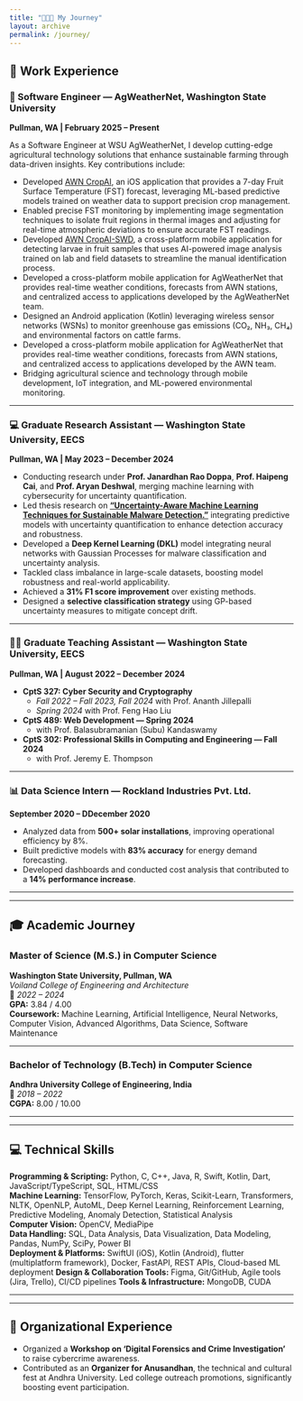 ```yaml
---
title: "👨🏻‍💻 My Journey"
layout: archive
permalink: /journey/
---
```


## 💼 Work Experience

### 🌾 Software Engineer — AgWeatherNet, Washington State University  
**Pullman, WA | February 2025 – Present**

As a Software Engineer at WSU AgWeatherNet, I develop cutting-edge agricultural technology solutions that enhance sustainable farming through data-driven insights. Key contributions include:

- Developed [AWN CropAI](https://apps.apple.com/us/app/awn-cropai/id6744830192), an iOS application that provides a 7-day Fruit Surface Temperature (FST) forecast, leveraging ML-based predictive models trained on weather data to support precision crop management.
- Enabled precise FST monitoring by implementing image segmentation techniques to isolate fruit regions in thermal images and adjusting for real-time atmospheric deviations to ensure accurate FST readings.
-	Developed [AWN CropAI-SWD](https://apps.apple.com/us/app/awn-cropai-swd/id6749020971), a cross-platform mobile application for detecting larvae in fruit samples that uses AI-powered image analysis trained on lab and field datasets to streamline the manual identification process.
- Developed a cross-platform mobile application for AgWeatherNet that provides real-time weather conditions, forecasts from AWN stations, and centralized access to applications developed by the AgWeatherNet team.
- Designed an Android application (Kotlin) leveraging wireless sensor networks (WSNs) to monitor greenhouse gas emissions (CO₂, NH₃, CH₄) and environmental factors on cattle farms.
- Developed a cross-platform mobile application for AgWeatherNet that provides real-time weather conditions, forecasts from AWN stations, and centralized access to applications developed by the AWN team.
- Bridging agricultural science and technology through mobile development, IoT integration, and ML-powered environmental monitoring.

---

### 💻 Graduate Research Assistant — Washington State University, EECS  
**Pullman, WA | May 2023 – December 2024**

- Conducting research under **Prof. Janardhan Rao Doppa**, **Prof. Haipeng Cai**, and **Prof. Aryan Deshwal**, merging machine learning with cybersecurity for uncertainty quantification.
-	Led thesis research on [**“Uncertainty-Aware Machine Learning Techniques for Sustainable Malware Detection.”**](https://rex.libraries.wsu.edu/esploro/outputs/graduate/UNCERTAINTY-AWARE-MACHINE-LEARNING-TECHNIQUES-FOR-SUSTAINABLE/99901195201401842) integrating predictive models with uncertainty quantification to enhance detection accuracy and robustness.  
- Developed a **Deep Kernel Learning (DKL)** model integrating neural networks with Gaussian Processes for malware classification and uncertainty analysis.  
- Tackled class imbalance in large-scale datasets, boosting model robustness and real-world applicability.  
- Achieved a **31% F1 score improvement** over existing methods.  
- Designed a **selective classification strategy** using GP-based uncertainty measures to mitigate concept drift.

---

### 👨‍🏫 Graduate Teaching Assistant — Washington State University, EECS  
**Pullman, WA | August 2022 – December 2024**

- **CptS 327: Cyber Security and Cryptography**  
  - *Fall 2022 – Fall 2023, Fall 2024* with Prof. Ananth Jillepalli  
  - *Spring 2024* with Prof. Feng Hao Liu  
- **CptS 489: Web Development — Spring 2024**  
  - with Prof. Balasubramanian (Subu) Kandaswamy  
- **CptS 302: Professional Skills in Computing and Engineering — Fall 2024**  
  - with Prof. Jeremy E. Thompson

---

### 📊 Data Science Intern — Rockland Industries Pvt. Ltd.  
**September 2020 – DDecember 2020**

- Analyzed data from **500+ solar installations**, improving operational efficiency by 8%.  
- Built predictive models with **83% accuracy** for energy demand forecasting.  
- Developed dashboards and conducted cost analysis that contributed to a **14% performance increase**.

---
---

## 🎓 Academic Journey

### Master of Science (M.S.) in Computer Science  
**Washington State University, Pullman, WA**  
*Voiland College of Engineering and Architecture*  
📅 *2022 – 2024*  
**GPA:** 3.84 / 4.00  
**Coursework:** Machine Learning, Artificial Intelligence, Neural Networks, Computer Vision, Advanced Algorithms, Data Science, Software Maintenance  

---

### Bachelor of Technology (B.Tech) in Computer Science  
**Andhra University College of Engineering, India**  
📅 *2018 – 2022*  
**CGPA:** 8.00 / 10.00  

---
---

## 💻 Technical Skills

**Programming & Scripting:** Python, C, C++, Java, R, Swift, Kotlin, Dart, JavaScript/TypeScript, SQL, HTML/CSS  
**Machine Learning:** TensorFlow, PyTorch, Keras, Scikit-Learn, Transformers, NLTK, OpenNLP, AutoML, Deep Kernel Learning, Reinforcement Learning, Predictive Modeling, Anomaly Detection, Statistical Analysis  
**Computer Vision:** OpenCV, MediaPipe  
**Data Handling:** SQL, Data Analysis, Data Visualization, Data Modeling, Pandas, NumPy, SciPy, Power BI  
**Deployment & Platforms:** SwiftUI (iOS), Kotlin (Android), flutter (multiplatform framework), Docker, FastAPI, REST APIs, Cloud-based ML deployment
**Design & Collaboration Tools:** Figma, Git/GitHub, Agile tools (Jira, Trello), CI/CD pipelines
**Tools & Infrastructure:** MongoDB, CUDA


---
---

## 🎯 Organizational Experience

- Organized a **Workshop on ‘Digital Forensics and Crime Investigation’** to raise cybercrime awareness.  
- Contributed as an **Organizer for Anusandhan**, the technical and cultural fest at Andhra University. Led college outreach promotions, significantly boosting event participation.
